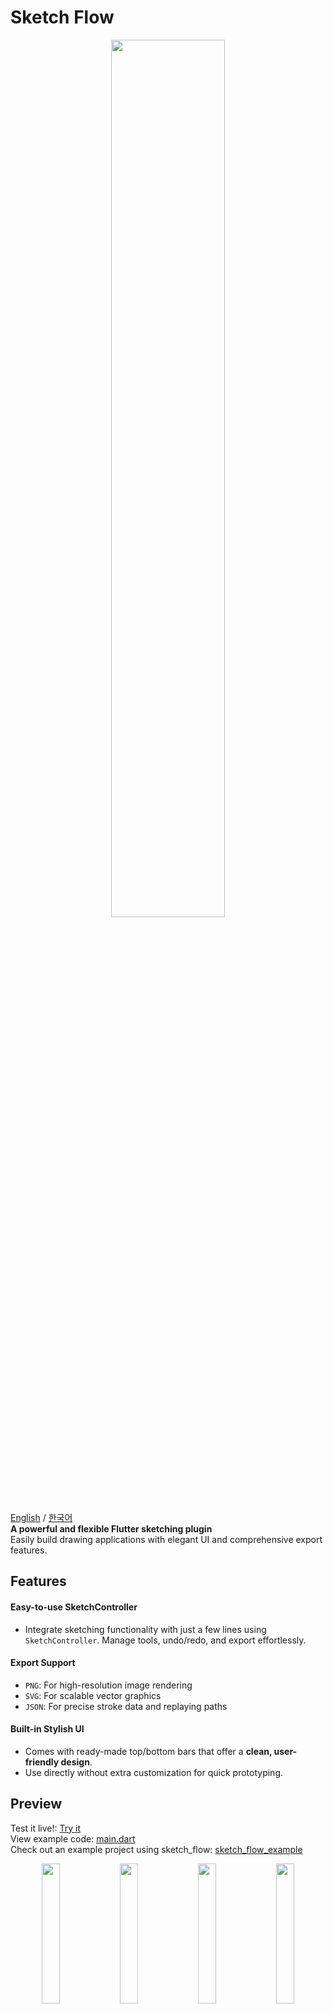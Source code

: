 # Sketch Flow
<p align="center">
<img width = "60%" src='https://github.com/user-attachments/assets/0b9a60b3-9bc4-4ea4-b917-a4cd25d12c9b' border='0' />
</p>

[English](https://github.com/JunYeong0314/sketch_flow/edit/main/README.md) / [한국어](https://github.com/JunYeong0314/sketch_flow/blob/main/README-KO.md)  
**A powerful and flexible Flutter sketching plugin**  
Easily build drawing applications with elegant UI and comprehensive export features.  

## Features

#### Easy-to-use SketchController  
  - Integrate sketching functionality with just a few lines using `SketchController`. Manage tools, undo/redo, and export effortlessly.

#### Export Support
- `PNG`: For high-resolution image rendering
- `SVG`: For scalable vector graphics
- `JSON`: For precise stroke data and replaying paths

#### Built-in Stylish UI
- Comes with ready-made top/bottom bars that offer a **clean, user-friendly design**.
- Use directly without extra customization for quick prototyping.

## Preview  
Test it live!: [Try it](https://fasoo-digitalpage.github.io/sketch_flow/)  
View example code: [main.dart](https://github.com/fasoo-digitalpage/sketch_flow/blob/main/example/lib/main.dart)  
Check out an example project using sketch_flow: [sketch_flow_example](https://github.com/JunYeong0314/sketch_flow_example)

<p align="center">

<img width = "24%" src='https://github.com/user-attachments/assets/92eff9fe-c1f0-435a-970a-b0bf78f24b34' border='0'>
<img width = "24%" src='https://github.com/user-attachments/assets/22cbdbbd-86e8-47a7-9880-2d48bbdb0e0f' border='0'>
<img width = "24%" src='https://github.com/user-attachments/assets/d455aa41-d42c-456f-9011-fdc03e279aa7' border='0'>
<img width = "24%" src='https://github.com/user-attachments/assets/81e68979-80dc-4b7e-88b2-12fe60c66435' border='0'>
</p>

## Core components at a glance
| Components                              | Description                                                        |
| ---------------------------------- | --------------------------------------------------------- |
| `SketchController`                 | **(Required)** Key controller that manages drawing status and can be extracted in various formats such as JSON/SVG/PNG |
| `SketchBoard`                      | **(Required)** Main canvas widget to handle user input (draw/er, etc.)                         |
| `SketchTopBar` / `SketchBottomBar` | **(Optional)** Preferred UI components                             |

## Architecture

<p align="center">
<img width = "70%" src='https://github.com/user-attachments/assets/248da299-3e7b-4585-b7f0-f534daa731e4' border='0'>
</p>

## How to Use `sketch_flow`
#### Install the package

- Add this to your `pubspec.yaml`: [Check latest version](https://pub.dev/packages/sketch_flow/versions)
```dart
dependencies:
  sketch_flow: ^latest_version
```

#### `SketchController` and `SketchBoard`
- SketchController is a key class that manages drawing data.  
By passing this controller to SketchBoard, you can process user input, extract or reload the information you need.
```dart
final SketchController _controller = SketchController();
```

- And if you want to extract images with PNG or save the screen, you need to set GlobalKey on SketchBoard.  
This key is internally connected to RepaintBoundary and is used to capture images.
```dart
final GlobalKey _repaintKey = GlobalKey();
```

- After this definition, pass it along to `SketchBoard`:
```dart
SketchBoard(
  controller: _controller,
  repaintKey: _repaintKey,
)
```
#### (Optional) Use `SketchTopBar` and `SketchBottomBar`  
- It's easy to use, and you can customize it in your own style through a variety of parameters.
```dart
Scaffold(
  appBar: SketchTopBar(controller: _controller),
  body: SketchBoard(controller: _controller),
  bottomNavigationBar: SketchBottomBar(controller: _sketchController),
)
```
> 💡 Of course, you can freely configure the UI.  
> If you connect the Sketch Controller properly, you can design the UI any way you want without the top and bottom bars.

## Export & Import Drawings
#### JSON (Serialization / Deserialization)
- You can easily **serialize (export)** your sketch data to JSON and **deserialize (import)** it back using the controller:
```dart
final json = _controller.toJson(); // Serialization

_controller.fromJson(json: json); // Deserialization
```
#### PNG
- You can easily export your drawing as a PNG using `SketchController`.  
Customize the image resolution with the `pixelRatio` parameter:
```dart
final Uint8List? image = await _controller.extractPNG(
  repaintKey: _repaintKey,
  pixelRatio: 2.0, // Customize resolution
);
```
#### SVG
- Easily export your drawing as an SVG with `SketchController`.  
You can define the canvas width and height to match your needs.
```dart
final String svgCode = await _controller.extractSVG(
  width: 300.0, // Define canvas width
  height: 400.0, // Define canvas height
);
```

## Tools Overview
| Tool Type   | Description                                                                                      |
| ----------- | ------------------------------------------------------------------------------------------------ |
| **Move**    | Enables panning and zooming of the canvas without affecting the drawings.                        |
| **Pencil**  | Draws a continuous line based on user input. Configurable stroke thickness, color, and opacity.  |
| **Brush**   | Simulates a brush-like stroke with smooth edges. Supports color and thickness customization.     |
| **Highlighter**  | 	Draws semi-transparent strokes resembling a highlighter. Comes with predefined low opacity and medium thickness to simulate real highlighter effects.  |
| **Palette** | Allows users to select colors for drawing tools. |
| **Eraser**  | Erases drawings either by stroke or by area.    |
| **Line**  |   Draws a straight line between the first and last touch point. Line color and thickness are customizable.  |
| **Rectangle**  |  Draws a rectangle defined by the first and last touch points.   |
| **Circle**  | 	Draws a circle or ellipse bounded by the first and last touch points. |




